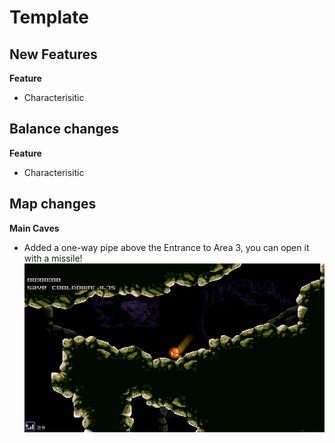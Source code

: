 # Template
## New Features
**Feature**
 - Characterisitic
## Balance changes
**Feature**
 - Characterisitic
## Map changes
**Main Caves**
 - Added a one-way pipe above the Entrance to Area 3, you can open it with a missile!
![good morning steele](/notes/1.9/Dules/a0h09.gif)

